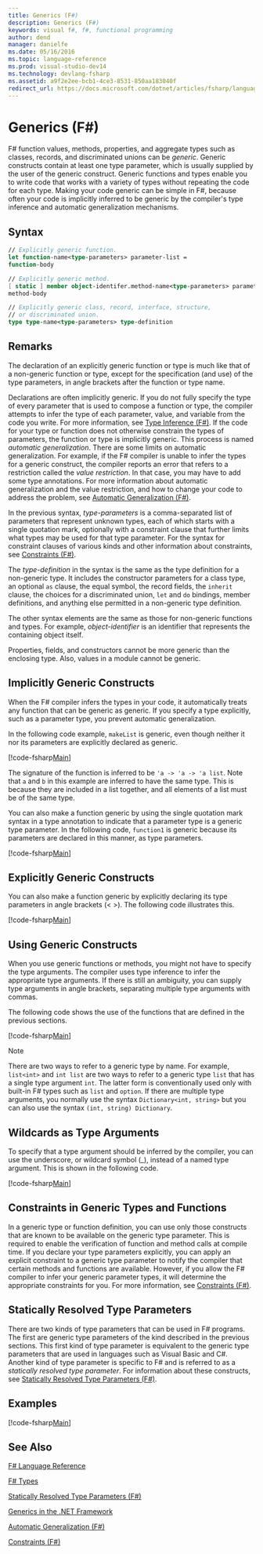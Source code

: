 ```yaml
---
title: Generics (F#)
description: Generics (F#)
keywords: visual f#, f#, functional programming
author: dend
manager: danielfe
ms.date: 05/16/2016
ms.topic: language-reference
ms.prod: visual-studio-dev14
ms.technology: devlang-fsharp
ms.assetid: a9f2e2ee-bcb1-4ce3-8531-850aa183040f
redirect_url: https://docs.microsoft.com/dotnet/articles/fsharp/language-reference/generics/index 
---
```


# Generics (F#)

F# function values, methods, properties, and aggregate types such as classes, records, and discriminated unions can be *generic*. Generic constructs contain at least one type parameter, which is usually supplied by the user of the generic construct. Generic functions and types enable you to write code that works with a variety of types without repeating the code for each type. Making your code generic can be simple in F#, because often your code is implicitly inferred to be generic by the compiler's type inference and automatic generalization mechanisms.


## Syntax

```fsharp
// Explicitly generic function.
let function-name<type-parameters> parameter-list =
function-body

// Explicitly generic method.
[ static ] member object-identifer.method-name<type-parameters> parameter-list [ return-type ] =
method-body

// Explicitly generic class, record, interface, structure,
// or discriminated union.
type type-name<type-parameters> type-definition
```

## Remarks
The declaration of an explicitly generic function or type is much like that of a non-generic function or type, except for the specification (and use) of the type parameters, in angle brackets after the function or type name.

Declarations are often implicitly generic. If you do not fully specify the type of every parameter that is used to compose a function or type, the compiler attempts to infer the type of each parameter, value, and variable from the code you write. For more information, see [Type Inference &#40;F&#35;&#41;](Type-Inference-%5BFSharp%5D.md). If the code for your type or function does not otherwise constrain the types of parameters, the function or type is implicitly generic. This process is named *automatic generalization*. There are some limits on automatic generalization. For example, if the F# compiler is unable to infer the types for a generic construct, the compiler reports an error that refers to a restriction called the *value restriction*. In that case, you may have to add some type annotations. For more information about automatic generalization and the value restriction, and how to change your code to address the problem, see [Automatic Generalization &#40;F&#35;&#41;](Automatic-Generalization-%5BFSharp%5D.md).

In the previous syntax, *type-parameters* is a comma-separated list of parameters that represent unknown types, each of which starts with a single quotation mark, optionally with a constraint clause that further limits what types may be used for that type parameter. For the syntax for constraint clauses of various kinds and other information about constraints, see [Constraints &#40;F&#35;&#41;](Constraints-%5BFSharp%5D.md).

The *type-definition* in the syntax is the same as the type definition for a non-generic type. It includes the constructor parameters for a class type, an optional `as` clause, the equal symbol, the record fields, the `inherit` clause, the choices for a discriminated union, `let` and `do` bindings, member definitions, and anything else permitted in a non-generic type definition.

The other syntax elements are the same as those for non-generic functions and types. For example, *object-identifier* is an identifier that represents the containing object itself.

Properties, fields, and constructors cannot be more generic than the enclosing type. Also, values in a module cannot be generic.


## Implicitly Generic Constructs
When the F# compiler infers the types in your code, it automatically treats any function that can be generic as generic. If you specify a type explicitly, such as a parameter type, you prevent automatic generalization.

In the following code example, `makeList` is generic, even though neither it nor its parameters are explicitly declared as generic.

[!code-fsharp[Main](snippets/fslangref1/snippet1700.fs)]

The signature of the function is inferred to be `'a -> 'a -> 'a list`. Note that `a` and `b` in this example are inferred to have the same type. This is because they are included in a list together, and all elements of a list must be of the same type.

You can also make a function generic by using the single quotation mark syntax in a type annotation to indicate that a parameter type is a generic type parameter. In the following code, `function1` is generic because its parameters are declared in this manner, as type parameters.

[!code-fsharp[Main](snippets/fslangref1/snippet1701.fs)]
    
## Explicitly Generic Constructs
You can also make a function generic by explicitly declaring its type parameters in angle brackets (&lt; &gt;). The following code illustrates this.

[!code-fsharp[Main](snippets/fslangref1/snippet1703.fs)]
    
## Using Generic Constructs
When you use generic functions or methods, you might not have to specify the type arguments. The compiler uses type inference to infer the appropriate type arguments. If there is still an ambiguity, you can supply type arguments in angle brackets, separating multiple type arguments with commas.

The following code shows the use of the functions that are defined in the previous sections.

[!code-fsharp[Main](snippets/fslangref1/snippet1702.fs)]
    
> [!NOTE]
> There are two ways to refer to a generic type by name. For example, `list<int>` and `int list` are two ways to refer to a generic type `list` that has a single type argument `int`. The latter form is conventionally used only with built-in F# types such as `list` and `option`. If there are multiple type arguments, you normally use the syntax `Dictionary<int, string>` but you can also use the syntax `(int, string) Dictionary`.

## Wildcards as Type Arguments
To specify that a type argument should be inferred by the compiler, you can use the underscore, or wildcard symbol (_), instead of a named type argument. This is shown in the following code.

[!code-fsharp[Main](snippets/fslangref1/snippet1704.fs)]
    
## Constraints in Generic Types and Functions
In a generic type or function definition, you can use only those constructs that are known to be available on the generic type parameter. This is required to enable the verification of function and method calls at compile time. If you declare your type parameters explicitly, you can apply an explicit constraint to a generic type parameter to notify the compiler that certain methods and functions are available. However, if you allow the F# compiler to infer your generic parameter types, it will determine the appropriate constraints for you. For more information, see [Constraints &#40;F&#35;&#41;](Constraints-%5BFSharp%5D.md).


## Statically Resolved Type Parameters
There are two kinds of type parameters that can be used in F# programs. The first are generic type parameters of the kind described in the previous sections. This first kind of type parameter is equivalent to the generic type parameters that are used in languages such as Visual Basic and C#. Another kind of type parameter is specific to F# and is referred to as a *statically resolved type parameter*. For information about these constructs, see [Statically Resolved Type Parameters &#40;F&#35;&#41;](Statically-Resolved-Type-Parameters-%5BFSharp%5D.md).


## Examples
[!code-fsharp[Main](snippets/fslangref1/snippet1705.fs)]
    
## See Also
[F&#35; Language Reference](FSharp-Language-Reference.md)

[F&#35; Types](FSharp-Types.md)

[Statically Resolved Type Parameters &#40;F&#35;&#41;](Statically-Resolved-Type-Parameters-%5BFSharp%5D.md)

[Generics in the .NET Framework](https://msdn.microsoft.com/library/ms172192.aspx)

[Automatic Generalization &#40;F&#35;&#41;](Automatic-Generalization-%5BFSharp%5D.md)

[Constraints &#40;F&#35;&#41;](Constraints-%5BFSharp%5D.md)